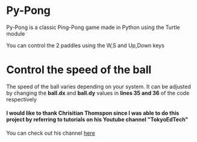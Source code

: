 # Py-Pong
Py-Pong is a classic Ping-Pong game made in Python using the Turtle module

You can control the 2 paddles using the W,S and Up,Down keys

# Control the speed of the ball
The speed of the ball varies depending on your system. It can be adjusted by
changing the **ball.dx** and **ball.dy** values in **lines 35 and 36** of the code respectively

#### I would like to thank Chrisitian Thomspon since I was able to do this project by referring to tutorials on his Youtube channel "TokyoEdTech"
You can check out his channel [here](https://www.youtube.com/channel/UC2vm-0XX5RkWCXWwtBZGOXg)

